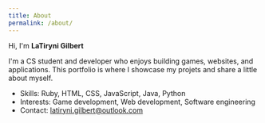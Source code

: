 ```yaml
---
title: About
permalink: /about/
---
```


Hi, I'm **LaTiryni Gilbert**

I'm a CS student and developer who enjoys building games, websites, and applications.
This portfolio is where I showcase my projets and share a little about myself.

- Skills: Ruby, HTML, CSS, JavaScript, Java, Python
- Interests: Game development, Web development, Software engineering
- Contact: [latiryni.gilbert@outlook.com](mailto:latiryni.gilbert@outlook.com) 